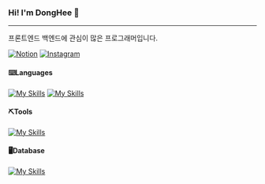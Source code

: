 ### Hi! I'm DongHee 👋
<hr>

<!-- 각자 적고 싶은 내용을 적으면 됩니다. -->
<p>프론트엔드 백엔드에 관심이 많은 프로그래머입니다.</p>

[![Notion](https://img.shields.io/badge/Notion-%23000000.svg?style=for-the-badge&logo=notion&logoColor=white)](https://www.instagram.com/dh_oow/)
[![Instagram](https://img.shields.io/badge/Instagram-%23E4405F.svg?style=for-the-badge&logo=Instagram&logoColor=white)](https://www.instagram.com/dh_oow/)

#### ⌨️Languages
[![My Skills](https://skillicons.dev/icons?i=java&theme=light)](https://skillicons.dev)
[![My Skills](https://skillicons.dev/icons?i=js,html,css)](https://skillicons.dev)<br>
#### ⛏Tools
[![My Skills](https://skillicons.dev/icons?i=eclipse,vscode,git,github&theme=light)](https://skillicons.dev)<br>
#### 🖥Database
[![My Skills](https://skillicons.dev/icons?i=mysql&theme=light)](https://skillicons.dev)
